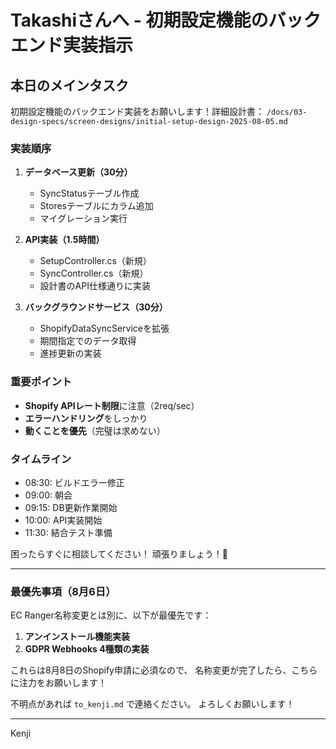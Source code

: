 

# Takashiさんへ - 初期設定機能のバックエンド実装指示

## 本日のメインタスク

初期設定機能のバックエンド実装をお願いします！詳細設計書：
`/docs/03-design-specs/screen-designs/initial-setup-design-2025-08-05.md`

### 実装順序

1. **データベース更新（30分）**
   - SyncStatusテーブル作成
   - Storesテーブルにカラム追加
   - マイグレーション実行

2. **API実装（1.5時間）**
   - SetupController.cs（新規）
   - SyncController.cs（新規）
   - 設計書のAPI仕様通りに実装

3. **バックグラウンドサービス（30分）**
   - ShopifyDataSyncServiceを拡張
   - 期間指定でのデータ取得
   - 進捗更新の実装

### 重要ポイント

- **Shopify APIレート制限**に注意（2req/sec）
- **エラーハンドリング**をしっかり
- **動くことを優先**（完璧は求めない）

### タイムライン

- 08:30: ビルドエラー修正
- 09:00: 朝会
- 09:15: DB更新作業開始
- 10:00: API実装開始
- 11:30: 結合テスト準備

困ったらすぐに相談してください！
頑張りましょう！💪

---



### 最優先事項（8月6日）

EC Ranger名称変更とは別に、以下が最優先です：
1. **アンインストール機能実装**
2. **GDPR Webhooks 4種類の実装**

これらは8月8日のShopify申請に必須なので、
名称変更が完了したら、こちらに注力をお願いします！

不明点があれば `to_kenji.md` で連絡ください。
よろしくお願いします！

---
Kenji